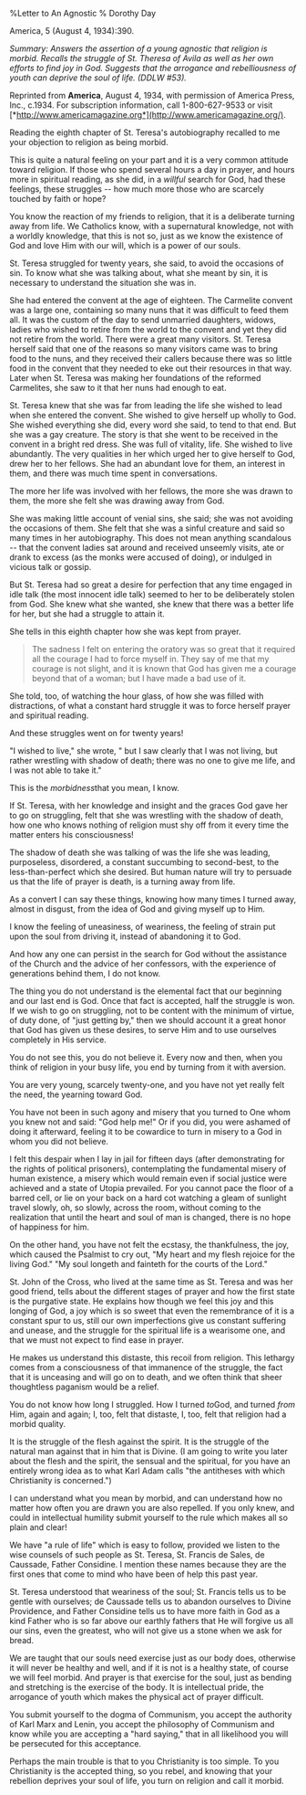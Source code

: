 %Letter to An Agnostic
% Dorothy Day

America, 5 (August 4, 1934):390.

*Summary: Answers the assertion of a young agnostic that religion is
morbid. Recalls the struggle of St. Theresa of Avila as well as her own
efforts to find joy in God. Suggests that the arrogance and
rebelliousness of youth can deprive the soul of life. (DDLW \#53).*


Reprinted from **America**, August 4, 1934, with permission of America
Press, Inc., c.1934. For subscription information, call 1-800-627-9533
or visit
[*http://www.americamagazine.org*](http://www.americamagazine.org/).

Reading the eighth chapter of St. Teresa's autobiography recalled to me
your objection to religion as being morbid.

This is quite a natural feeling on your part and it is a very common
attitude toward religion. If those who spend several hours a day in
prayer, and hours more in spiritual reading, as she did, in a *willful*
search for God, had these feelings, these struggles -- how much more
those who are scarcely touched by faith or hope?

You know the reaction of my friends to religion, that it is a deliberate
turning away from life. We Catholics know, with a supernatural
knowledge, not with a worldly knowledge, that this is not so, just as we
know the existence of God and love Him with our will, which is a power
of our souls.

St. Teresa struggled for twenty years, she said, to avoid the occasions
of sin. To know what she was talking about, what she meant by sin, it is
necessary to understand the situation she was in.

She had entered the convent at the age of eighteen. The Carmelite
convent was a large one, containing so many nuns that it was difficult
to feed them all. It was the custom of the day to send unmarried
daughters, widows, ladies who wished to retire from the world to the
convent and yet they did not retire from the world. There were a great
many visitors. St. Teresa herself said that one of the reasons so many
visitors came was to bring food to the nuns, and they received their
callers because there was so little food in the convent that they needed
to eke out their resources in that way. Later when St. Teresa was making
her foundations of the reformed Carmelites, she saw to it that her nuns
had enough to eat.

St. Teresa knew that she was far from leading the life she wished to
lead when she entered the convent. She wished to give herself up wholly
to God. She wished everything she did, every word she said, to tend to
that end. But she was a gay creature. The story is that she went to be
received in the convent in a bright red dress. She was full of vitality,
life. She wished to live abundantly. The very qualities in her which
urged her to give herself to God, drew her to her fellows. She had an
abundant love for them, an interest in them, and there was much time
spent in conversations.

The more her life was involved with her fellows, the more she was drawn
to them, the more she felt she was drawing away from God.

She was making little account of venial sins, she said; she was not
avoiding the occasions of them. She felt that she was a sinful creature
and said so many times in her autobiography. This does not mean anything
scandalous -- that the convent ladies sat around and received unseemly
visits, ate or drank to excess (as the monks were accused of doing), or
indulged in vicious talk or gossip.

But St. Teresa had so great a desire for perfection that any time
engaged in idle talk (the most innocent idle talk) seemed to her to be
deliberately stolen from God. She knew what she wanted, she knew that
there was a better life for her, but she had a struggle to attain it.

She tells in this eighth chapter how she was kept from prayer.

> The sadness I felt on entering the oratory was so great that it
> required all the courage I had to force myself in. They say of me that
> my courage is not slight, and it is known that God has given me a
> courage beyond that of a woman; but I have made a bad use of it.

She told, too, of watching the hour glass, of how she was filled with
distractions, of what a constant hard struggle it was to force herself
prayer and spiritual reading.

And these struggles went on for twenty years!

"I wished to live," she wrote, " but I saw clearly that I was not
living, but rather wrestling with shadow of death; there was no one to
give me life, and I was not able to take it."

This is the *morbidness*that you mean, I know.

If St. Teresa, with her knowledge and insight and the graces God gave
her to go on struggling, felt that she was wrestling with the shadow of
death, how one who knows nothing of religion must shy off from it every
time the matter enters his consciousness!

The shadow of death she was talking of was the life she was leading,
purposeless, disordered, a constant succumbing to second-best, to the
less-than-perfect which she desired. But human nature will try to
persuade us that the life of prayer is death, is a turning away from
life.

As a convert I can say these things, knowing how many times I turned
away, almost in disgust, from the idea of God and giving myself up to
Him.

I know the feeling of uneasiness, of weariness, the feeling of strain
put upon the soul from driving it, instead of abandoning it to God.

And how any one can persist in the search for God without the assistance
of the Church and the advice of her confessors, with the experience of
generations behind them, I do not know.

The thing you do not understand is the elemental fact that our beginning
and our last end is God. Once that fact is accepted, half the struggle
is won. If we wish to go on struggling, not to be content with the
minimum of virtue, of duty done, of "just getting by," then we should
account it a great honor that God has given us these desires, to serve
Him and to use ourselves completely in His service.

You do not see this, you do not believe it. Every now and then, when you
think of religion in your busy life, you end by turning from it with
aversion.

You are very young, scarcely twenty-one, and you have not yet really
felt the need, the yearning toward God.

You have not been in such agony and misery that you turned to One whom
you knew not and said: "God help me!" Or if you did, you were ashamed of
doing it afterward, feeling it to be cowardice to turn in misery to a
God in whom you did not believe.

I felt this despair when I lay in jail for fifteen days (after
demonstrating for the rights of political prisoners), contemplating the
fundamental misery of human existence, a misery which would remain even
if social justice were achieved and a state of Utopia prevailed. For you
cannot pace the floor of a barred cell, or lie on your back on a hard
cot watching a gleam of sunlight travel slowly, oh, so slowly, across
the room, without coming to the realization that until the heart and
soul of man is changed, there is no hope of happiness for him.

On the other hand, you have not felt the ecstasy, the thankfulness, the
joy, which caused the Psalmist to cry out, "My heart and my flesh
rejoice for the living God." "My soul longeth and fainteth for the
courts of the Lord."

St. John of the Cross, who lived at the same time as St. Teresa and was
her good friend, tells about the different stages of prayer and how the
first state is the purgative state. He explains how though we feel this
joy and this longing of God, a joy which is so sweet that even the
remembrance of it is a constant spur to us, still our own imperfections
give us constant suffering and unease, and the struggle for the
spiritual life is a wearisome one, and that we must not expect to find
ease in prayer.

He makes us understand this distaste, this recoil from religion. This
lethargy comes from a consciousness of that immanence of the struggle,
the fact that it is unceasing and will go on to death, and we often
think that sheer thoughtless paganism would be a relief.

You do not know how long I struggled. How I turned *to*God, and turned
*from* Him, again and again; I, too, felt that distaste, I, too, felt
that religion had a morbid quality.

It is the struggle of the flesh against the spirit. It is the struggle
of the natural man against that in him that is Divine. (I am going to
write you later about the flesh and the spirit, the sensual and the
spiritual, for you have an entirely wrong idea as to what Karl Adam
calls "the antitheses with which Christianity is concerned.")

I can understand what you mean by morbid, and can understand how no
matter how often you are drawn you are also repelled. If you only knew,
and could in intellectual humility submit yourself to the rule which
makes all so plain and clear!

We have "a rule of life" which is easy to follow, provided we listen to
the wise counsels of such people as St. Teresa, St. Francis de Sales, de
Caussade, Father Considine. I mention these names because they are the
first ones that come to mind who have been of help this past year.

St. Teresa understood that weariness of the soul; St. Francis tells us
to be gentle with ourselves; de Caussade tells us to abandon ourselves
to Divine Providence, and Father Considine tells us to have more faith
in God as a kind Father who is so far above our earthly fathers that He
will forgive us all our sins, even the greatest, who will not give us a
stone when we ask for bread.

We are taught that our souls need exercise just as our body does,
otherwise it will never be healthy and well, and if it is not is a
healthy state, of course we will feel morbid. And prayer is that
exercise for the soul, just as bending and stretching is the exercise of
the body. It is intellectual pride, the arrogance of youth which makes
the physical act of prayer difficult.

You submit yourself to the dogma of Communism, you accept the authority
of Karl Marx and Lenin, you accept the philosophy of Communism and know
while you are accepting a "hard saying," that in all likelihood you will
be persecuted for this acceptance.

Perhaps the main trouble is that to you Christianity is too simple. To
you Christianity is the accepted thing, so you rebel, and knowing that
your rebellion deprives your soul of life, you turn on religion and call
it morbid.

